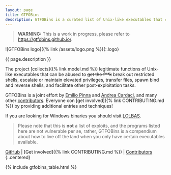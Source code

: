 ```yaml
---
layout: page
title: GTFOBins
description: GTFOBins is a curated list of Unix-like executables that can be used to bypass local security restrictions in misconfigured systems.
---
```


> **WARNING:** This is a work in progress, please refer to <https://gtfobins.github.io/>.

![GTFOBins logo]({% link /assets/logo.png %}){:.logo}

{{ page.description }}

The project [collects]({% link model.md %}) legitimate functions of Unix-like executables that can be abused to ~~get the f**k~~ break out restricted shells, escalate or maintain elevated privileges, transfer files, spawn bind and reverse shells, and facilitate other post-exploitation tasks.

GTFOBins is a joint effort by [Emilio Pinna][norbemi] and [Andrea Cardaci][cyrus_and], and many other [contributors][]. Everyone con [get involved]({% link CONTRIBUTING.md %}) by providing additional entries and techniques!

If you are looking for Windows binaries you should visit [LOLBAS][].

> Please note that this is **not** a list of exploits, and the programs listed here are not vulnerable per se, rather, GTFOBins is a compendium about how to live off the land when you only have certain executables available.

[GitHub][]
|
[Get involved]({% link CONTRIBUTING.md %})
|
[Contributors][contributors]
{:.centered}

[contributors]: https://github.com/GTFOBins/GTFOBins.github.io/graphs/contributors
[norbemi]: https://twitter.com/norbemi
[cyrus_and]: https://twitter.com/cyrus_and
[LOLBAS]: https://lolbas-project.github.io/
[GitHub]: https://github.com/GTFOBins/GTFOBins.github.io

{% include gtfobins_table.html %}
